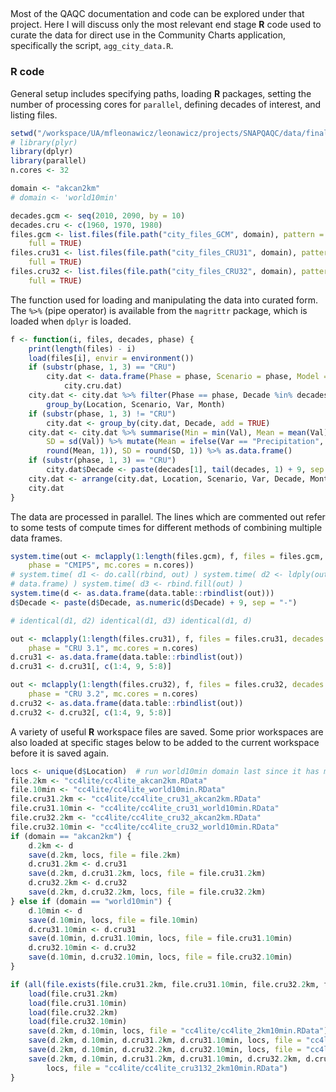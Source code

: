 


##
##

Most of the QAQC documentation and code can be explored under that project.
Here I will discuss only the most relevant end stage **R** code used to curate the data for direct use in the Community Charts application,
specifically the script, `agg_city_data.R`.

### R code

General setup includes specifying paths, loading **R** packages, setting the number of processing cores for `parallel`, defining decades of interest, and listing files.


```r
setwd("/workspace/UA/mfleonawicz/leonawicz/projects/SNAPQAQC/data/final")
# library(plyr)
library(dplyr)
library(parallel)
n.cores <- 32

domain <- "akcan2km"
# domain <- 'world10min'

decades.gcm <- seq(2010, 2090, by = 10)
decades.cru <- c(1960, 1970, 1980)
files.gcm <- list.files(file.path("city_files_GCM", domain), pattern = ".RData$", 
    full = TRUE)
files.cru31 <- list.files(file.path("city_files_CRU31", domain), pattern = ".RData$", 
    full = TRUE)
files.cru32 <- list.files(file.path("city_files_CRU32", domain), pattern = ".RData$", 
    full = TRUE)
```

The function used for loading and manipulating the data into curated form.
The `%>%` (pipe operator) is available from the `magrittr` package, which is loaded when `dplyr` is loaded.


```r
f <- function(i, files, decades, phase) {
    print(length(files) - i)
    load(files[i], envir = environment())
    if (substr(phase, 1, 3) == "CRU") 
        city.dat <- data.frame(Phase = phase, Scenario = phase, Model = phase, 
            city.cru.dat)
    city.dat <- city.dat %>% filter(Phase == phase, Decade %in% decades) %>% 
        group_by(Location, Scenario, Var, Month)
    if (substr(phase, 1, 3) != "CRU") 
        city.dat <- group_by(city.dat, Decade, add = TRUE)
    city.dat <- city.dat %>% summarise(Min = min(Val), Mean = mean(Val), Max = max(Val), 
        SD = sd(Val)) %>% mutate(Mean = ifelse(Var == "Precipitation", round(Mean), 
        round(Mean, 1)), SD = round(SD, 1)) %>% as.data.frame()
    if (substr(phase, 1, 3) == "CRU") 
        city.dat$Decade <- paste(decades[1], tail(decades, 1) + 9, sep = "-")
    city.dat <- arrange(city.dat, Location, Scenario, Var, Decade, Month)
    city.dat
}
```

The data are processed in parallel.
The lines which are commented out refer to some tests of compute times for different methods of combining multiple data frames.


```r
system.time(out <- mclapply(1:length(files.gcm), f, files = files.gcm, decades = decades.gcm, 
    phase = "CMIP5", mc.cores = n.cores))
# system.time( d1 <- do.call(rbind, out) ) system.time( d2 <- ldply(out,
# data.frame) ) system.time( d3 <- rbind.fill(out) )
system.time(d <- as.data.frame(data.table::rbindlist(out)))
d$Decade <- paste(d$Decade, as.numeric(d$Decade) + 9, sep = "-")

# identical(d1, d2) identical(d1, d3) identical(d1, d)

out <- mclapply(1:length(files.cru31), f, files = files.cru31, decades = decades.cru, 
    phase = "CRU 3.1", mc.cores = n.cores)
d.cru31 <- as.data.frame(data.table::rbindlist(out))
d.cru31 <- d.cru31[, c(1:4, 9, 5:8)]

out <- mclapply(1:length(files.cru32), f, files = files.cru32, decades = decades.cru, 
    phase = "CRU 3.2", mc.cores = n.cores)
d.cru32 <- as.data.frame(data.table::rbindlist(out))
d.cru32 <- d.cru32[, c(1:4, 9, 5:8)]
```

A variety of useful **R** workspace files are saved.
Some prior workspaces are also loaded at specific stages below to be added to the current workspace before it is saved again.


```r
locs <- unique(d$Location)  # run world10min domain last since it has more locations
file.2km <- "cc4lite/cc4lite_akcan2km.RData"
file.10min <- "cc4lite/cc4lite_world10min.RData"
file.cru31.2km <- "cc4lite/cc4lite_cru31_akcan2km.RData"
file.cru31.10min <- "cc4lite/cc4lite_cru31_world10min.RData"
file.cru32.2km <- "cc4lite/cc4lite_cru32_akcan2km.RData"
file.cru32.10min <- "cc4lite/cc4lite_cru32_world10min.RData"
if (domain == "akcan2km") {
    d.2km <- d
    save(d.2km, locs, file = file.2km)
    d.cru31.2km <- d.cru31
    save(d.2km, d.cru31.2km, locs, file = file.cru31.2km)
    d.cru32.2km <- d.cru32
    save(d.2km, d.cru32.2km, locs, file = file.cru32.2km)
} else if (domain == "world10min") {
    d.10min <- d
    save(d.10min, locs, file = file.10min)
    d.cru31.10min <- d.cru31
    save(d.10min, d.cru31.10min, locs, file = file.cru31.10min)
    d.cru32.10min <- d.cru32
    save(d.10min, d.cru32.10min, locs, file = file.cru32.10min)
}

if (all(file.exists(file.cru31.2km, file.cru31.10min, file.cru32.2km, file.cru32.10min))) {
    load(file.cru31.2km)
    load(file.cru31.10min)
    load(file.cru32.2km)
    load(file.cru32.10min)
    save(d.2km, d.10min, locs, file = "cc4lite/cc4lite_2km10min.RData")
    save(d.2km, d.10min, d.cru31.2km, d.cru31.10min, locs, file = "cc4lite/cc4lite_cru31_2km10min.RData")
    save(d.2km, d.10min, d.cru32.2km, d.cru32.10min, locs, file = "cc4lite/cc4lite_cru32_2km10min.RData")
    save(d.2km, d.10min, d.cru31.2km, d.cru31.10min, d.cru32.2km, d.cru32.10min, 
        locs, file = "cc4lite/cc4lite_cru3132_2km10min.RData")
}
```

